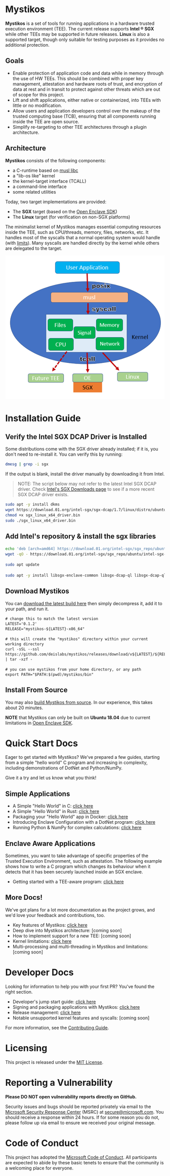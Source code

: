# Mystikos

**Mystikos** is a set of tools for running applications in a hardware trusted
execution environment (TEE). The current release supports **Intel &reg; SGX**
while other TEEs may be supported in future releases. **Linux** is also a
supported target, though only suitable for testing purposes as it provides
no additional protection.

## Goals

- Enable protection of application code and data while in memory through the
  use of HW TEEs. This should be combined with proper key management,
  attestation and hardware roots of trust, and encryption of data at rest and
  in transit to protect against other threats which are out of scope for this
  project.
- Lift and shift applications, either native or containerized, into TEEs with
  little or no modification.
- Allow users and application developers control over the makeup of the trusted
  computing base (TCB), ensuring that all components running inside the TEE are
  open source.
- Simplify re-targeting to other TEE architectures through a plugin
  architecture.

## Architecture

**Mystikos** consists of the following components:
- a C-runtime based on [musl libc](https://musl.libc.org)
- a "lib-os like" kernel
- the kernel-target interface (TCALL)
- a command-line interface
- some related utilities

Today, two target implementations are provided:
- The **SGX** target (based on the [Open Enclave
  SDK](https://github.com/openenclave/openenclave))
- The **Linux** target (for verification on non-SGX platforms)

The minimalist kernel of Mystikos manages essential computing resources
inside the TEE, such as CPU/threads, memory, files, networks, etc. It handles
most of the syscalls that a normal operating system would handle (with
[limits](doc/syscall-limitations.md)).  Many syscalls are handled directly by the
kernel while others are delegated to the target.

![](./arch.png)


# Installation Guide

## Verify the Intel SGX DCAP Driver is Installed

Some distributions come with the SGX driver already installed; if it is,
you don't need to re-install it. You can verify this by running:

```bash
dmesg | grep -i sgx
```

If the output is blank, install the driver manually by downloading it from Intel.

> NOTE: The script below may not refer to the latest Intel SGX DCAP driver.
> Check [Intel's SGX Downloads page](https://01.org/intel-software-guard-extensions/downloads)
> to see if a more recent SGX DCAP driver exists.

```bash
sudo apt -y install dkms
wget https://download.01.org/intel-sgx/sgx-dcap/1.7/linux/distro/ubuntu18.04-server/sgx_linux_x64_driver_1.35.bin -O sgx_linux_x64_driver.bin
chmod +x sgx_linux_x64_driver.bin
sudo ./sgx_linux_x64_driver.bin
```
## Add Intel's repository & install the sgx libraries

```bash
echo 'deb [arch=amd64] https://download.01.org/intel-sgx/sgx_repo/ubuntu bionic main' | sudo tee /etc/apt/sources.list.d/intel-sgx.list
wget -qO - https://download.01.org/intel-sgx/sgx_repo/ubuntu/intel-sgx-deb.key | sudo apt-key add -

sudo apt update

sudo apt -y install libsgx-enclave-common libsgx-dcap-ql libsgx-dcap-ql-dev
```

## Download Mystikos

You can [download the latest build here](https://github.com/deislabs/mystikos/releases)
then simply decompress it, add it to your path, and run it.

```
# change this to match the latest version
LATEST='0.1.2'
RELEASE="mystikos-${LATEST}-x86_64"

# this will create the "mystikos" directory within your current working directory
curl -sSL --ssl https://github.com/deislabs/mystikos/releases/download/v${LATEST}/${RELEASE}.tar.gz | tar -xzf -

# you can use mystikos from your home directory, or any path
export PATH="$PATH:$(pwd)/mystikos/bin"
```

## Install From Source

You may also [build Mystikos from source](BUILDING.md). In our experience, this
takes about 20 minutes. 

**NOTE** that Mystikos can only be built on **Ubuntu 18.04** due to current
limitations in [Open Enclave SDK](https://github.com/openenclave/openenclave).


# Quick Start Docs

Eager to get started with Mystikos? We've prepared a few guides, starting from
a simple "hello world" C program and increasing in complexity, including
demonstrations of DotNet and Python/NumPy.

Give it a try and let us know what you think!

## Simple Applications

- A Simple "Hello World" in C: [click here](doc/user-getting-started-c.md)
- A Simple "Hello World" in Rust: [click here](doc/user-getting-started-rust.md)
- Packaging your "Hello World" app in Docker: [click
  here](doc/user-getting-started-docker-c++.md)
- Introducing Enclave Configuration with a DotNet program: [click
  here](doc/user-getting-started-docker-dotnet.md)
- Running Python & NumPy for complex calculations: [click
  here](doc/user-getting-started-docker-python.md)

## Enclave Aware Applications

Sometimes, you want to take advantage of specific properties of the Trusted
Execution Environment, such as attestation. The following example shows how to
write a C program which changes its behaviour when it detects that it has been
securely launched inside an SGX enclave.

- Getting started with a TEE-aware program: [click
  here](doc/user-getting-started-tee-aware.md)

## More Docs!

We've got plans for a lot more documentation as the project grows, and we'd
love your feedback and contributions, too.

- Key features of Mystikos: [click here](doc/key-features.md)
- Deep dive into Mystikos architecture: [coming soon]
- How to implement support for a new TEE: [coming soon]
- Kernel limitations: [click here](doc/kernel-limitations.md)
- Multi-processing and multi-threading in Mystikos and limitations: [coming
  soon]


# Developer Docs

Looking for information to help you with your first PR? You've found the right
section.

- Developer's jump start guide: [click here](doc/dev-jumpstart.md)
- Signing and packaging applications with Mystikos: [click
  here](doc/sign-package.md)
- Release management: [click here](doc/releasing.md)
- Notable unsupported kernel features and syscalls: [coming soon]

For more information, see the [Contributing Guide](CONTRIBUTING.md).


# Licensing

This project is released under the [MIT License](LICENSE).

# Reporting a Vulnerability

**Please DO NOT open vulnerability reports directly on GitHub.**

Security issues and bugs should be reported privately via email to the
[Microsoft Security Response Center](https://www.microsoft.com/en-us/msrc)
(MSRC) at secure@microsoft.com. You should receive a response within 24 hours.
If for some reason you do not, please follow up via email to ensure we received
your original message.


# Code of Conduct

This project has adopted the
[Microsoft Code of Conduct](https://opensource.microsoft.com/codeofconduct/).
All participants are expected to abide by these basic tenets to ensure that the
community is a welcoming place for everyone.
